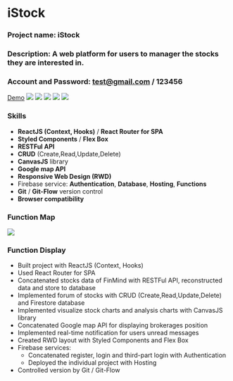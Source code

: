 # iStock
### Project name: iStock
### Description: A web platform for users to manager the stocks they are interested in.

### Account and Password: test@gmail.com / 123456
[Demo](https://istock-23751.firebaseapp.com/)
![](https://i.imgur.com/sywte8e.jpg)
![](https://i.imgur.com/DaCkuAv.jpg)
![](https://i.imgur.com/6XsXwGi.jpg)
![](https://i.imgur.com/ya5rFbp.jpg)
![](https://i.imgur.com/OQd2yja.jpg)


### Skills
- **ReactJS (Context, Hooks)** / **React Router for SPA**
- **Styled Components** / **Flex Box**
- **RESTFul API**
- **CRUD** (Create,Read,Update,Delete)
- **CanvasJS** library
- **Google map API**
- **Responsive Web Design (RWD)**
- Firebase service:
  **Authentication**, **Database**, **Hosting**, **Functions**
- **Git** / **Git-Flow** version control
- **Browser compatibility**

### Function Map
![](https://i.imgur.com/lYu1gjS.jpg)

### Function Display
- Built project with ReactJS (Context, Hooks)
- Used React Router for SPA
- Concatenated stocks data of FinMind with RESTFul API, reconstructed data and store to database
- Implemented forum of stocks with CRUD (Create,Read,Update,Delete) and Firestore database
- Implemented visualize stock charts and analysis charts with CanvasJS library
- Concatenated  Google map API for displaying brokerages position
- Implemented real-time notification for users unread messages
- Created RWD layout with Styled Components and Flex Box
- Firebase services:
  - Concatenated register, login and third-part login with Authentication
  - Deployed the individual project with Hosting
- Controlled version by Git / Git-Flow

